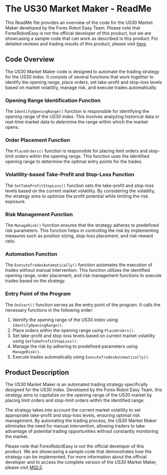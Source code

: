 # The US30 Market Maker - ReadMe

This ReadMe file provides an overview of the code for the US30 Market Maker developed by the Forex Robot Easy Team. Please note that ForexRobotEasy is not the official developer of this product, but we are showcasing a sample code that can work as described in this product. For detailed reviews and trading results of this product, please visit [here](https://forexroboteasy.com/forex-robot-review/us30-market-maker-review-optimized-forex-trading-strategy/).

## Code Overview

The US30 Market Maker code is designed to automate the trading strategy for the US30 index. It consists of several functions that work together to identify the opening range, place orders, set take-profit and stop-loss levels based on market volatility, manage risk, and execute trades automatically.

### Opening Range Identification Function

The `IdentifyOpeningRange()` function is responsible for identifying the opening range of the US30 index. This involves analyzing historical data or real-time market data to determine the range within which the market opens.

### Order Placement Function

The `PlaceOrders()` function is responsible for placing limit orders and stop-limit orders within the opening range. This function uses the identified opening range to determine the optimal entry points for the trades.

### Volatility-based Take-Profit and Stop-Loss Function

The `SetTakeProfitStopLoss()` function sets the take-profit and stop-loss levels based on the current market volatility. By considering the volatility, the strategy aims to optimize the profit potential while limiting the risk exposure.

### Risk Management Function

The `ManageRisk()` function ensures that the strategy adheres to predefined risk parameters. This function helps in controlling the risk by implementing measures such as position sizing, stop-loss placement, and risk-reward ratio.

### Automation Function

The `ExecuteTradesAutomatically()` function automates the execution of trades without manual intervention. This function utilizes the identified opening range, order placement, and risk management functions to execute trades based on the strategy.

### Entry Point of the Program

The `OnStart()` function serves as the entry point of the program. It calls the necessary functions in the following order:

1. Identify the opening range of the US30 index using `IdentifyOpeningRange()`.
2. Place orders within the opening range using `PlaceOrders()`.
3. Set take-profit and stop-loss levels based on current market volatility using `SetTakeProfitStopLoss()`.
4. Manage the risk by adhering to predefined parameters using `ManageRisk()`.
5. Execute trades automatically using `ExecuteTradesAutomatically()`.

## Product Description

The US30 Market Maker is an automated trading strategy specifically designed for the US30 index. Developed by the Forex Robot Easy Team, this strategy aims to capitalize on the opening range of the US30 market by placing limit orders and stop-limit orders within the identified range.

The strategy takes into account the current market volatility to set appropriate take-profit and stop-loss levels, ensuring optimal risk management. By automating the trading process, the US30 Market Maker eliminates the need for manual intervention, allowing traders to take advantage of potential trading opportunities without constantly monitoring the market.

Please note that ForexRobotEasy is not the official developer of this product. We are showcasing a sample code that demonstrates how the strategy can be implemented. For more information about the official developer and to access the complete version of the US30 Market Maker, please visit [MQL5](https://www.mql5.com/).
